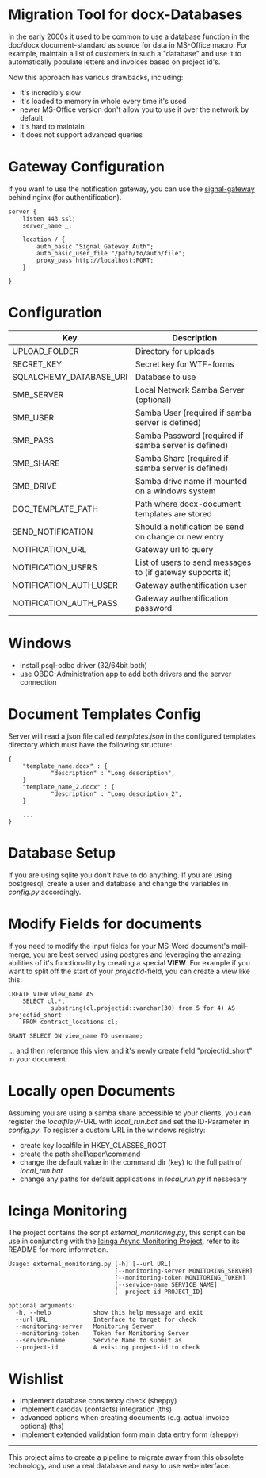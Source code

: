# Migration Tool for docx-Databases
In the early 2000s it used to be common to use a database function in the doc/docx document-standard as source for data in MS-Office macro. For example, maintain a list of customers in such a "database" and use it to automatically populate letters and invoices based on project id's.

Now this approach has various drawbacks, including:

- it's incredibly slow
- it's loaded to memory in whole every time it's used
- newer MS-Office version don't allow you to use it over the network by default
- it's hard to maintain
- it does not support advanced queries

# Gateway Configuration
If you want to use the notification gateway, you can use the [signal-gateway](https://github.com/FAUSheppy/signal-http-gateway) behind nginx (for authentification).

    server {
        listen 443 ssl;
        server_name _;
    
        location / {
            auth_basic "Signal Gateway Auth";
            auth_basic_user_file "/path/to/auth/file";
            proxy_pass http://localhost:PORT;
        }
    
    }

# Configuration

| Key       | Description |
| --------- | ----------- |
| UPLOAD_FOLDER | Directory for uploads |
| SECRET_KEY | Secret key for WTF-forms |
| SQLALCHEMY_DATABASE_URI | Database to use |
| SMB_SERVER | Local Network Samba Server (optional) |
| SMB_USER | Samba User (required if samba server is defined)| 
| SMB_PASS | Samba Password (required if samba server is defined)| 
| SMB_SHARE | Samba Share (required if samba server is defined) |
| SMB_DRIVE | Samba drive name if mounted on a windows system |
| DOC_TEMPLATE_PATH | Path where docx-document templates are stored |
| SEND_NOTIFICATION | Should a notification be send on change or new entry |
| NOTIFICATION_URL | Gateway url to query |
| NOTIFICATION_USERS | List of users to send messages to (if gateway supports it) |
| NOTIFICATION_AUTH_USER | Gateway authentification user |
| NOTIFICATION_AUTH_PASS | Gateway authentification password |

# Windows

- install psql-odbc driver (32/64bit both)
- use OBDC-Administration app to add both drivers and the server connection

# Document Templates Config
Server will read a json file called *templates.json* in the configured templates directory which must have the following structure:

    {
        "template_name.docx" : {
                "description" : "Long description",
        }
        "template_name_2.docx" : {
                "description" : "Long description_2",
        }

        ...
    }

# Database Setup
If you are using sqlite you don't have to do anything. If you are using postgresql, create a user and database and change the variables in *config.py* accordingly.

# Modify Fields for documents
If you need to modify the input fields for your MS-Word document's mail-merge, you are best served using postgres and leveraging the amazing abilities of it's functionality by creating a special **VIEW**.
For example if you want to split off the start of your *projectId*-field, you can create a view like this:

    CREATE VIEW view_name AS
        SELECT cl.*,
                substring(cl.projectid::varchar(30) from 5 for 4) AS projectid_short
        FROM contract_locations cl;

    GRANT SELECT ON view_name TO username;

... and then reference this view and it's newly create field "projectid_short" in your document.

# Locally open Documents
Assuming you are using a samba share accessible to your clients, you can register the *localfile://*-URL with *local\_run.bat* and set the ID-Parameter in *config.py*. To register a custom URL in the windows registry:

- create key localfile in HKEY\_CLASSES\_ROOT
- create the path shell\open\command
- change the default value in the command dir (key) to the full path of *local\_run.bat*
- change any paths for default applications in *local\_run.py* if nessesary


# Icinga Monitoring
The project contains the script *external_monitoring.py*, this script can be use in conjuncting with the [Icinga Async Monitoring Project](https://github.com/FAUSheppy/icinga-webhook-gateway), refer to its README for more information.

    Usage: external_monitoring.py [-h] [--url URL]
                                  [--monitoring-server MONITORING_SERVER]
                                  [--monitoring-token MONITORING_TOKEN]
                                  [--service-name SERVICE_NAME]
                                  [--project-id PROJECT_ID]
    
    optional arguments:
      -h, --help            show this help message and exit
      --url URL             Interface to target for check
      --monitoring-server   Monitoring Server
      --monitoring-token    Token for Monitoring Server
      --service-name        Service Name to submit as
      --project-id          A existing project-id to check


# Wishlist

- implement database consitency check (sheppy)
- implement carddav (contacts) integration (ths)
- advanced options when creating documents (e.g. actual invoice options) (ths)
- implement extended validation form main data entry form (sheppy)

---

This project aims to create a pipeline to migrate away from this obsolete technology, and use a real database and easy to use web-interface.
